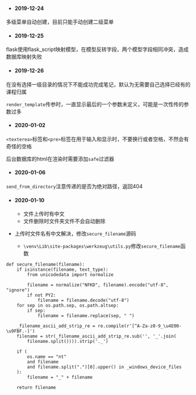 * #### 2019-12-24
多级菜单自动创建，目前只能手动创建二级菜单

* #### 2019-12-25
flask使用flask_script映射模型，在模型反转字段，两个模型字段相同冲突，造成数据库映射失败

* #### 2019-12-26
在没有选择一级目录的情况下不能成功完成笔记，默认为无需要自己选择已经有的课程归属

`render_template`传参时，一直显示最后的一个参数未定义，可能是一次性传的参数过多

* #### 2020-01-02
`<texterea>`标签和`<pre>`标签在用于输入和显示时，不要换行或者空格，不然会有奇怪的空格

后台数据库的html在渲染时需要添加`safe`过滤器


* #### 2020-01-06
`send_from_directory`注意传递的是否为绝对路径，返回404


- #### 2020-01-10
    - 文件上传时有中文
    - 文件删除时文件夹文件不会自动删除
    
- 上传时文件名有中文解决，修改`secure_filename`源码
    - `\venv\Lib\site-packages\werkzeug\utils.py`修改`secure_filename`函数
    
```
def secure_filename(filename):
    if isinstance(filename, text_type):
        from unicodedata import normalize

        filename = normalize("NFKD", filename).encode("utf-8", "ignore")
        if not PY2:
            filename = filename.decode("utf-8")
    for sep in os.path.sep, os.path.altsep:
        if sep:
            filename = filename.replace(sep, " ")

    _filename_ascii_add_strip_re = re.compile(r'[^A-Za-z0-9_\u4E00-\u9FBF.-]')
    filename = str(_filename_ascii_add_strip_re.sub('', '_'.join(
        filename.split()))).strip('._')

    if (
        os.name == "nt"
        and filename
        and filename.split(".")[0].upper() in _windows_device_files
    ):
        filename = "_" + filename

    return filename
```